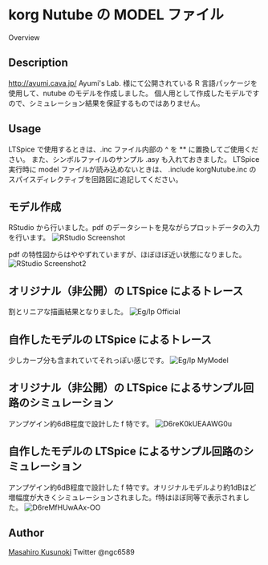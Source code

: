 korg Nutube の MODEL ファイル
====

Overview

## Description
http://ayumi.cava.jp/ Ayumi's Lab. 様にて公開されている R 言語パッケージを使用して、nutube のモデルを作成しました。
個人用として作成したモデルですので、シミュレーション結果を保証するものではありません。

## Usage
LTSpice で使用するときは、.inc ファイル内部の ^ を ** に置換してご使用ください。
また、シンボルファイルのサンプル .asy も入れておきました。
LTSpice 実行時に model ファイルが読み込めないときは、 .include korgNutube.inc のスパイスディレクティブを回路図に追記してください。

## モデル作成
RStudio から行いました。pdf のデータシートを見ながらプロットデータの入力を行います。
![RStudio Screenshot](https://user-images.githubusercontent.com/4132056/57895452-9a3ab400-7886-11e9-951b-cbccd71ef05b.jpg)

pdf の特性図からはややずれていますが、ほぼほぼ近い状態になりました。
![RStudio Screenshot2](https://user-images.githubusercontent.com/4132056/57895528-0cab9400-7887-11e9-841e-57c387fd5426.jpg)

## オリジナル（非公開）の LTSpice によるトレース
割とリニアな描画結果となりました。
![Eg/Ip Official](https://user-images.githubusercontent.com/4132056/57895625-8ba0cc80-7887-11e9-93e6-f448bbb62816.png)

## 自作したモデルの LTSpice によるトレース
少しカーブ分も含まれていてそれっぽい感じです。
![Eg/Ip MyModel](https://user-images.githubusercontent.com/4132056/57895656-c99df080-7887-11e9-8726-95cea308fd50.png)

## オリジナル（非公開）の LTSpice によるサンプル回路のシミュレーション
アンプゲイン約6dB程度で設計した f 特です。
![D6reK0kUEAAWG0u](https://user-images.githubusercontent.com/4132056/57895712-0ff34f80-7888-11e9-9365-1ad8731a5b89.png)

## 自作したモデルの LTSpice によるサンプル回路のシミュレーション
アンプゲイン約6dB程度で設計した f 特です。オリジナルモデルより約1dBほど増幅度が大きくシミュレーションされました。f特はほぼ同等で表示されました。
![D6reMfHUwAAx-OO](https://user-images.githubusercontent.com/4132056/57895761-56e14500-7888-11e9-85d5-0a488b24ee39.png)

## Author

[Masahiro Kusunoki](https://github.com/ngc6589)
Twitter @ngc6589
